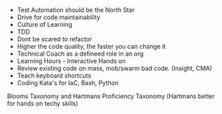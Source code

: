 ﻿- Test Automation should be the North Star
- Drive for code maintainability
- Culture of Learning
- TDD
- Dont be scared to refactor
- Higher the code quality, the faster you can change it
- Technical Coach as a defineed role in an org
- Learning Hours - Interactive Hands on
- Review existing code on mass, mob/swarm bad code. (Insight, CMA)
- Teach keyboard shortcuts
- Coding Kata's for IaC, Bash, Python

Blooms Taxonomy and Hartmans Proficiency Taxonomy (Hartmans better for hands on techy skills)
